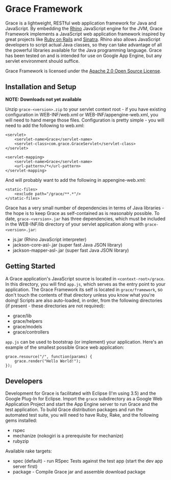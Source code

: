 # Grace Framework

Grace is a lightweight, RESTful web application framework for Java and JavaScript.
By embedding the [Rhino](http://www.mozilla.org/rhino/) JavaScript engine for the JVM,
Grace Framework implements a JavaScript web application framework inspired by great projects like
[Ruby on Rails](http://www.rubyonrails.org) and [Sinatra](http://www.sinatrarb.com).  Rhino also
allows JavaScript developers to script actual Java classes, so they can take advantage of all the
powerful libraries available for the Java programming language.  Grace has been tested on and is
intended for use on Google App Engine, but any servlet environment should suffice.

Grace Framework is licensed under the [Apache 2.0 Open Source License](http://www.apache.org/licenses/LICENSE-2.0).

## Installation and Setup

__NOTE: Downloads not yet available__

Unzip `grace-<version>.zip` to your servlet context root - if you have existing configuration in 
WEB-INF/web.xml or WEB-INF/appengine-web.xml, you will need to hand merge those files.  Configuration 
is pretty simple - you will need to add the following to web.xml:

	<servlet>
		<servlet-name>Grace</servlet-name>
		<servlet-class>com.grace.GraceServlet</servlet-class>
	</servlet>
	
	<servlet-mapping>
		<servlet-name>Grace</servlet-name>
		<url-pattern>/*</url-pattern>
	</servlet-mapping>
	
And will probably want to add the following in appengine-web.xml:

	<static-files>
		<exclude path="/grace/**.*"/>
	</static-files>
	
Grace has a very small number of dependencies in terms of Java libraries - the hope is to keep Grace
as self-contained as is reasonably possible.  To date, `grace-<version>.jar` has three dependencies, which
must be included in the WEB-INF/lib directory of your servlet application along with `grace-<version>.jar`:

* js.jar (Rhino JavaScript interpreter)
* jackson-core-asl-<version>.jar (super fast Java JSON library)
* jackson-mapper-asl-<version>.jar (super fast Java JSON library)

## Getting Started

A Grace application's JavaScript source is located in `<context-root>/grace`.  In this directory, you will find
`app.js`, which serves as the entry point to your application.  The Grace Framework its self is located
in `grace/framework`, so don't touch the contents of that directory unless you know what you're doing!  Scripts are 
also auto-loaded, in order, from the following directories (if present - these directories are not required):

* grace/lib
* grace/helpers
* grace/models
* grace/controllers

`app.js` can be used to bootstrap (or implement) your application.  Here's an example of the smallest
possible Grace web application:

	grace.resource("/", function(params) {
		grace.render("Hello World!");
	});

## Developers

Development for Grace is facilitated with Eclipse (I'm using 3.5) and the Google Plug-In for Eclipse.
Import the `grace` subdirectory as a Google Web Application Project and start the App Engine server to run Grace
and the test application.  To build Grace distribution packages and run the automated test suite, you
will need to have Ruby, Rake, and the following gems installed:

* rspec
* mechanize (nokogiri is a prerequisite for mechanize)
* rubyzip

Available rake targets:

* spec (default) - run RSpec Tests against the test app (start the dev app server first)
* package - Compile Grace jar and assemble download package